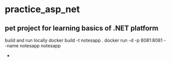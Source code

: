 # practice_asp_net
pet project for learning basics of .NET platform
-
build and run locally
docker build -t notesapp .
docker run -d -p 8081:8081 --name notesapp notesapp

-
